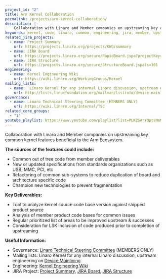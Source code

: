 ```yaml
---
project_id: "2"
title: Arm Kernel Collaboration
permalink: /projects/arm-kernel-collaboration/
description: |-
    Collaboration with Linaro and Member companies on upstreaming key common kernel features beneficial to the Arm Ecosystem.
keywords: kernel, code, linaro, common, engineering, jira, member, upstream, deliverables, product
related_jira_projects:
  - name: Project Summary
    url: https://projects.linaro.org/projects/KWG/summary
  - name: JIRA Board
    url: https://projects.linaro.org/secure/RapidBoard.jspa?projectKey=KWG&rapidView=30
  - name: JIRA Structure
    url: https://projects.linaro.org/secure/StructureBoard.jspa?s=101
engineering:
  - name: Kernel Engineering Wiki
    url: https://wiki.linaro.org/WorkingGroups/Kernel
mailing_lists:
  - name:  Linaro Kernel for any internal Linaro discussion, upstream engineering on Device Mainlining
    url: http://lists.linuxfoundation.org/mailman/listinfo/device-mainlining
governance:
  - name: Linaro Technical Steering Committee (MEMBERS ONLY)
    url: https://wiki.linaro.org/Internal/TSC
related_core_groups:
  - "1"
youtube_playlist: https://www.youtube.com/playlist?list=PLKZSArYQptsNnMSv7VFoaeZ1COZsx_-1v
---
```

Collaboration with Linaro and Member companies on upstreaming key common kernel features beneficial to the Arm Ecosystem.

**The sources of the features could include:**

- Common out of tree code from member deliverables
- New or updated specifications from standards organizations such as USB, MMC, PCI, etc
- Refactoring of common sub-systems to reduce duplication of board and architecture specific code
- Champion new technologies to prevent fragmentation

**Key Deliverables:**

- Tool to analyze kernel source code base version against shipped product source
- Analysis of member product code bases for common issues
- Regular prioritized list of areas to be improved upstream & successes
- Consideration for LSK inclusion of code produced prior to completion of upstreaming

**Useful Information:**

- Governance: [Linaro Technical Steering Committee](https://wiki.linaro.org/Internal/TSC) (MEMBERS ONLY)
- Mailing lists: Linaro Kernel for any internal Linaro discussion, upstream engineering on [Device Mainlining](http://lists.linuxfoundation.org/mailman/listinfo/device-mainlining)
- Engineering: [Kernel Engineering Wiki](https://wiki.linaro.org/WorkingGroups/Kernel)
- JIRA Project: [Project Summary](https://projects.linaro.org/projects/KWG/summary), [JIRA Board](https://projects.linaro.org/secure/RapidBoard.jspa?projectKey=KWG&rapidView=30), [JIRA Structure](https://projects.linaro.org/secure/StructureBoard.jspa?s=101)
